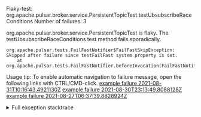         
Flaky-test: org.apache.pulsar.broker.service.PersistentTopicTest.testUbsubscribeRaceConditions
Number of failures: 3

org.apache.pulsar.broker.service.PersistentTopicTest is flaky. The testUbsubscribeRaceConditions test method fails sporadically.

```
org.apache.pulsar.tests.FailFastNotifier$FailFastSkipException: Skipped after failure since testFailFast system property is set.
	at org.apache.pulsar.tests.FailFastNotifier.beforeInvocation(FailFastNotifier.java:88)

```

Usage tip: To enable automatic navigation to failure message, open the following links with CTRL/CMD-click.
[example failure 2021-08-31T10:16:43.4921130Z](https://github.com/apache/pulsar/runs/3471501156?check_suite_focus=true#step:10:2379)
[example failure 2021-08-30T23:13:49.8088128Z](https://github.com/apache/pulsar/runs/3467152431?check_suite_focus=true#step:9:1691)
[example failure 2021-08-27T06:37:39.8828924Z](https://github.com/apache/pulsar/runs/3440411059?check_suite_focus=true#step:9:3613)


<details>
<summary>Full exception stacktrace</summary>
<code><pre>
org.apache.pulsar.tests.FailFastNotifier$FailFastSkipException: Skipped after failure since testFailFast system property is set.
	at org.apache.pulsar.tests.FailFastNotifier.beforeInvocation(FailFastNotifier.java:88)

</pre></code>
</details>

